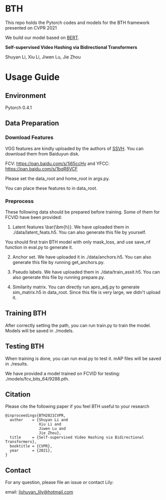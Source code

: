 # BTH
This repo holds the Pytorch codes and models for the BTH framework presented on CVPR 2021

We build our model based on [BERT].

**Self-supervised Video Hashing via Bidirectional Transformers**

Shuyan Li, Xiu Li, Jiwen Lu, Jie Zhou

[//]: ------------------------------Separator------------------------------

# Usage Guide

## Environment
Pytorch 0.4.1

## Data Preparation

### Download Features

VGG features are kindly uploaded by the authors of [SSVH]. You can download them from Baiduyun disk.

FCV: https://pan.baidu.com/s/1i65ccHv and YFCC: https://pan.baidu.com/s/1bqR8VCF  

Please set the data_root and home_root in args.py. 

You can place these features to in data_root.


### Preprocess

These following data should be prepared before training. Some of them for FCVID have been provided:

1. Latent features \bar{\bm{h}}. We have uploaded them in ./data/latent_feats.h5. You can also generate this file by yourself.

You should first train BTH model with only mask_loss, and use save_nf function in eval.py to generate it. 

2. Anchor set. We have uploaded it in ./data/anchors.h5. You can also generate this file by running get_anchors.py.
 
3. Pseudo labels. We have uploaded them in ./data/train_assit.h5. You can also generate this file by running prepare.py.

4. Similarity matrix. You can directly run apro_adj.py to generate sim_matrix.h5 in data_root. Since this file is very large, we didn't upload it.

## Training BTH
After correctly setting the path, you can run train.py to train the model. Models will be saved in ./models. 

## Testing BTH
When training is done, you can run eval.py to test it. mAP files will be saved in ./results.

We have provided a model trained on FCVID for testing: ./models/fcv_bits_64/9288.pth.

## Citation

Please cite the following paper if you feel BTH useful to your research

```
@inproceedings{BTH2021CVPR,
  author    = {Shuyan Li and
               Xiu Li and
               Jiwen Lu and
               Jie Zhou},
  title     = {Self-supervised Video Hashing via Bidirectional Transformers},
  booktitle = {CVPR},
  year      = {2021},
}
```
## Contact
For any question, please file an issue or contact Lily:

email: lishuyan_lily@hotmail.com

[SSVH]:https://github.com/lixiangpengcs/Self-Supervised-Video-Hashing

[BERT]: https://github.com/codertimo/BERT-pytorch
